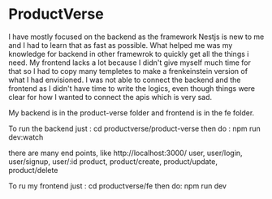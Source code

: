 # ProductVerse
I have mostly focused on the backend as the framework Nestjs is new to me and I had to learn that as fast as possible. What helped me was my knowledge for backend in other framewrok to quickly get all the things i need. My frontend lacks a lot because I didn't give myself much time for that so I had to copy many templetes to make a frenkeinstein version of what I had envisioned. I was not able to connect the backend and the frontend as I didn't have time to write the logics, even though things were clear for how I wanted to connect the apis which is very sad.

My backend is in the product-verse folder and frontend is in the fe folder.

To run the backend just :
cd productverse/product-verse 
then do :
npm run dev:watch

there are many end points, like http://localhost:3000/
user, user/login, user/signup, user/:id
product, product/create, product/update, product/delete

To ru my frontend just :
cd productverse/fe
then do:
npm run dev

